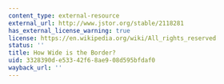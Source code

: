 ```yaml
---
content_type: external-resource
external_url: http://www.jstor.org/stable/2118281
has_external_license_warning: true
license: https://en.wikipedia.org/wiki/All_rights_reserved
status: ''
title: How Wide is the Border?
uid: 3328390d-e533-42f6-8ae9-08d595bfdaf0
wayback_url: ''
---
```

